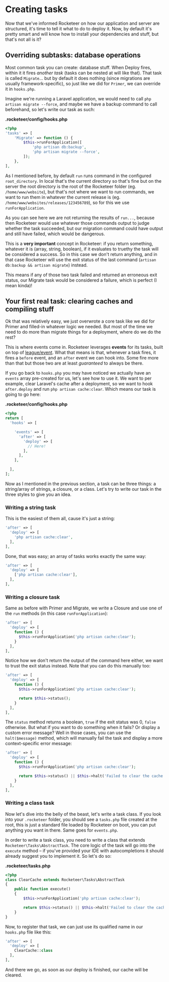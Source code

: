 # Creating tasks

Now that we've informed Rocketeer on how our application and server are structured, it's time to tell it what to do to deploy it. Now, by default it's pretty smart and will know how to install your dependencies and stuff, but that's not all is it?

## Overriding subtasks: database operations

Most common task you can create: database stuff. When Deploy fires, within it it fires _another task_ (tasks can be nested at will like that). That task is called `Migrate`... but by default it does nothing (since migrations are usually framework-specific), so just like we did for `Primer`, we can override it in `hooks.php`.

Imagine we're running a Laravel application, we would need to call `php artisan migrate --force`, and maybe we have a backup command to call beforehand, so let's write our task as such:

**.rocketeer/config/hooks.php**

```php
<?php
'tasks' => [
    'Migrate' => function () {
        $this->runForApplication([
            'php artisan db:backup',
            'php artisan migrate --force',
        ]);
    },
],
```

As I mentioned before, by default `run` runs command in the configured `root_directory`. In local that's the current directory so that's fine but on the server the root directory is the root of the Rocketeer folder (eg. `/home/www/website`), but that's not where we want to run commands, we want to run them in whatever the current release is (eg. `/home/www/websites/releases/123456789`), so for this we use `runForApplication`.

As you can see here we are not returning the results of `run...`, because then Rocketeer would use whatever those commands output to judge whether the task succeeded, but our migration command could have output and still have failed, which would be dangerous.

This is a **very important** concept in Rocketeer: if you return something, whatever it is (array, string, boolean), if it evaluates to truethy the task will be considered a success. So in this case we don't return anything, and in that case Rocketeer will use the exit status of the last command (`artisan db:backup && artisan migrate`) instead.

This means if any of those two task failed and returned an erroneous exit status, our Migrate task would be considered a failure, which is perfect (I mean kinda)!

## Your first real task: clearing caches and compiling stuff

Ok that was relatively easy, we just overwrote a core task like we did for Primer and filled-in whatever logic we needed. But most of the time we need to do more than migrate things for a deployment, where do we do the rest?

This is where events come in. Rocketeer leverages **events** for its tasks, built on top of [league/event](http://event.thephpleague.com). What that means is that, whenever a task fires, it fires a `before` event, and an `after` event we can hook into. Some fire more than that but those two are at least _guaranteed_ to always be there.

If you go back to `hooks.php` you may have noticed we actually have an `events` array pre-created for us, let's see how to use it. We want to per example, clear Laravel's cache after a deployment, so we want to hook `after.deploy` and run `php artisan cache:clear`. Which means our task is going to go here:

**.rocketeer/config/hooks.php**

```php
<?php
return [
  'hooks' => [

    'events' => [
      'after' => [
        'deploy' => [
          // Here!
        ],
      ],
    ],

  ],
];
```

Now as I mentioned in the previous section, a task can be three things: a string/array of strings, a closure, or a class. Let's try to write our task in the three styles to give you an idea.

### Writing a string task

This is the easiest of them all, cause it's just a string:

```php
'after' => [
  'deploy' => [
    'php artisan cache:clear',
  ],
],
```

Done, that was easy; an array of tasks works exactly the same way:

```php
'after' => [
  'deploy' => [
    ['php artisan cache:clear'],
  ],
],
```

### Writing a closure task

Same as before with Primer and Migrate, we write a Closure and use one of the `run` methods (in this case `runForApplication`):

```php
'after' => [
  'deploy' => [
    function () {
      $this->runForApplication('php artisan cache:clear');
    }
  ],
],
```

Notice how we don't return the output of the command here either, we want to trust the exit status instead. Note that you can do this manually too:

```php
'after' => [
  'deploy' => [
    function () {
      $this->runForApplication('php artisan cache:clear');

      return $this->status();
    }
  ],
],
```

The `status` method returns a boolean, `true` if the exit status was 0, `false` otherwise. But what if you want to do something when it fails? Or display a custom error message? Well in those cases, you can use the `halt($message)` method, which will manually fail the task and display a more context-specific error message:

```php
'after' => [
  'deploy' => [
    function () {
      $this->runForApplication('php artisan cache:clear');

      return $this->status() || $this->halt('Failed to clear the cache');
    }
  ],
],
```

### Writing a class task

Now let's dive into the belly of the beast, let's write a task class. If you look into your `.rocketeer` folder, you should see a `tasks.php` file created at the root, this is just a standard file loaded by Rocketeer on boot, you can put anything you want in there. Same goes for `events.php`.

In order to write a task class, you need to write a class that extends `Rocketeer\Tasks\AbstractTask`. The core logic of the task will go into the `execute` method – if you've provided your IDE with autocompletions it should already suggest you to implement it. So let's do so:

**.rocketeer/tasks.php**

```php
<?php
class ClearCache extends Rocketeer\Tasks\AbstractTask
{
    public function execute()
    {
        $this->runForApplication('php artisan cache:clear');

        return $this->status() || $this->halt('Failed to clear the cache');
    }
}
```

Now, to register that task, we can just use its qualified name in our `hooks.php` file like this:

```php
'after' => [
  'deploy' => [
    ClearCache::class
  ],
],
```

And there we go, as soon as our deploy is finished, our cache will be cleared.
